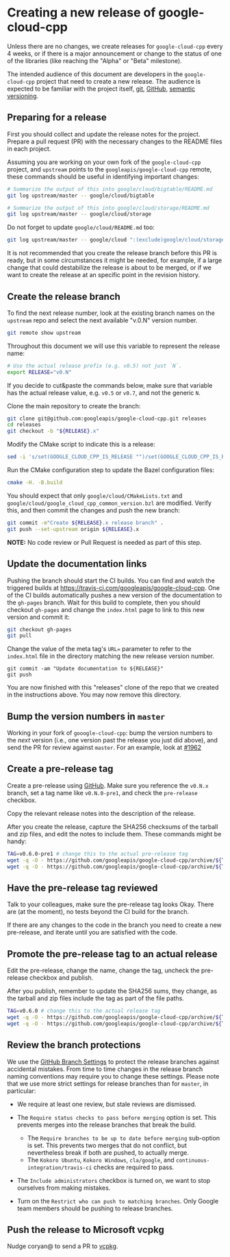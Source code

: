 # Creating a new release of google-cloud-cpp

Unless there are no changes, we create releases for `google-cloud-cpp` every
4 weeks, or if there is a major announcement or change to the status of one
of the libraries (like reaching the "Alpha" or "Beta" milestone).

The intended audience of this document are developers in the `google-cloud-cpp`
project that need to create a new release. The audience is expected to be
familiar with the project itself, [git][git-docs], [GitHub][github-guides],
[semantic versioning](https://semver.org).

## Preparing for a release

First you should collect and update the release notes for the project. Prepare
a pull request (PR) with the necessary changes to the README files in each
project.

Assuming you are working on your own fork of the `google-cloud-cpp` project,
and `upstream` points to the `googleapis/google-cloud-cpp` remote,
these commands should be useful in identifying important changes:

```bash
# Summarize the output of this into google/cloud/bigtable/README.md
git log upstream/master -- google/cloud/bigtable
```

```bash
# Summarize the output of this into google/cloud/storage/README.md
git log upstream/master -- google/cloud/storage
```

Do not forget to update `google/cloud/README.md` too:

```bash
git log upstream/master -- google/cloud ":(exclude)google/cloud/storage" ":(exclude)google/cloud/bigtable"
```

It is not recommended that you create the release branch before this PR is
ready, but in some circumstances it might be needed, for example, if a large
change that could destabilize the release is about to be merged, or if we want
to create the release at an specific point in the revision history.

## Create the release branch

To find the next release number, look at the existing branch names on the
`upstream` repo and select the next available "v.0.N" version number.

```bash
git remote show upstream
```

Throughout this document we will use this variable to represent the release
name:

```bash
# Use the actual release prefix (e.g. v0.5) not just `N`.
export RELEASE="v0.N"
```

If you decide to cut&paste the commands below, make sure that variable has the
actual release value, e.g. `v0.5` or `v0.7`, and not the generic `N`.

Clone the main repository to create the branch:

```bash
git clone git@github.com:googleapis/google-cloud-cpp.git releases
cd releases
git checkout -b "${RELEASE}.x"
```

Modify the CMake script to indicate this is a release:

```bash
sed -i 's/set(GOOGLE_CLOUD_CPP_IS_RELEASE "")/set(GOOGLE_CLOUD_CPP_IS_RELEASE "yes")/' google/cloud/CMakeLists.txt
```

Run the CMake configuration step to update the Bazel configuration files:

```bash
cmake -H. -B.build
```

You should expect that only `google/cloud/CMakeLists.txt` and
`google/cloud/google_cloud_cpp_common_version.bzl` are modified. Verify this,
and then commit the changes and push the new branch:

```bash
git commit -m"Create ${RELEASE}.x release branch" .
git push --set-upstream origin ${RELEASE}.x
```

**NOTE:** No code review or Pull Request is needed as part of this step.

## Update the documentation links

Pushing the branch should start the CI builds. You can find and watch the
triggered builds at https://travis-ci.com/googleapis/google-cloud-cpp. One of
the CI builds automatically pushes a new version of the documentation to the
`gh-pages` branch. Wait for this build to complete, then you should checkout
`gh-pages` and change the `index.html` page to link to this new version and
commit it:

```bash
git checkout gh-pages
git pull
```

Change the value of the meta tag's `URL=` parameter to refer to the
`index.html` file in the directory matching the new release version number.

```
git commit -am "Update documentation to ${RELEASE}"
git push
```

You are now finished with this "releases" clone of the repo that we created in
the instructions above. You may now remove this directory.

## Bump the version numbers in `master`

Working in your fork of `gooogle-cloud-cpp`: bump the version numbers to the
*next* version (i.e., one version past the release you just did above), and
send the PR for review against `master`. For an example, look at
[#1962](https://github.com/googleapis/google-cloud-cpp/pull/1962)

## Create a pre-release tag

Create a pre-release using
[GitHub](https://github.com/googleapis/google-cloud-cpp/releases/new).
Make sure you reference the `v0.N.x` branch, set a tag name like `v0.N.0-pre1`,
and check the `pre-release` checkbox.

Copy the relevant release notes into the description of the release.

After you create the release, capture the SHA256 checksums of the
tarball and zip files, and edit the notes to include them. These
commands might be handy:

```bash
TAG=v0.6.0-pre1 # change this to the actual pre-release tag
wget -q -O - https://github.com/googleapis/google-cloud-cpp/archive/${TAG}.tar.gz | sha256sum
wget -q -O - https://github.com/googleapis/google-cloud-cpp/archive/${TAG}.zip | sha256sum
```

## Have the pre-release tag reviewed

Talk to your colleagues, make sure the pre-release tag looks Okay. There are
(at the moment), no tests beyond the CI build for the branch.

If there are any changes to the code in the branch you need to create a new
pre-release, and iterate until you are satisfied with the code.

## Promote the pre-release tag to an actual release

Edit the pre-release, change the name, change the tag, uncheck the pre-release
checkbox and publish.

After you publish, remember to update the SHA256 sums, they change, as
the tarball and zip files include the tag as part of the file paths.

```sh
TAG=v0.6.0 # change this to the actual release tag
wget -q -O - https://github.com/googleapis/google-cloud-cpp/archive/${TAG}.tar.gz | sha256sum
wget -q -O - https://github.com/googleapis/google-cloud-cpp/archive/${TAG}.zip | sha256sum
```

## Review the branch protections

We use the [GitHub Branch Settings][github-branch-settings] to protect the
release branches against accidental mistakes. From time to time changes in the
release branch naming conventions may require you to change these settings.
Please note that we use more strict settings for release branches than for
`master`, in particular:

* We require at least one review, but stale reviews are dismissed.
* The `Require status checks to pass before merging` option is set.
  This prevents merges into the release branches that break the build.
  * The `Require branches to be up to date before merging` sub-option
    is set. This prevents two merges that do not conflict, but nevertheless
    break if both are pushed, to actually merge.
  * The `Kokoro Ubuntu`, `Kokoro Windows`, `cla/google`, and
    `continuous-integration/travis-ci` checks are required to pass.

* The `Include administrators` checkbox is turned on, we want to stop ourselves
  from making mistakes.

* Turn on the `Restrict who can push to matching branches`. Only Google team
  members should be pushing to release branches.

[git-docs]: https://git-scm.com/doc
[github-guides]: https://guides.github.com/
[github-branch-settings]: https://github.com/googleapis/google-cloud-cpp/settings/branches

## Push the release to Microsoft vcpkg

Nudge coryan@ to send a PR to
[vcpkg](https://github.com/Microsoft/vcpkg/tree/master/ports/google-cloud-cpp).

